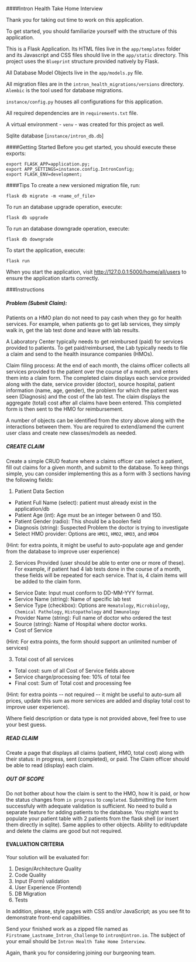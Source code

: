####Intron Health Take Home Interview

Thank you for taking out time to work on this application. 

To get started, you should familiarize yourself with the structure of this application.

This is a Flask Application. Its HTML files live in the `app/templates` folder and its Javascript and CSS files should live 
in the `app/static` directory. This project uses the `Blueprint` structure provided natively by Flask. 

All Database Model Objects live in the `app/models.py` file. 

All migration files are in the `intron_health_migrations/versions` directory. `Alembic` is the tool used for database migrations. 

`instance/config.py` houses all configurations for this application.  

All required dependencies are in `requirements.txt` file. 

A virtual environment - `venv` - was created for this project as well.

Sqlite database [`instance/intron_db.db`]
 
####Getting Started
Before you get started, you should execute these exports:
```
export FLASK_APP=application.py;
export APP_SETTINGS=instance.config.IntronConfig;
export FLASK_ENV=development;
```

####Tips
To create a new versioned migration file, run:

```flask db migrate -m <name_of_file>```

To run an database upgrade operation, execute:

```flask db upgrade```

To run an database downgrade operation, execute:

```flask db downgrade```

To start the application, execute:

```flask run```

When you start the application, visit http://127.0.0.1:5000/home/all/users to ensure the application starts correctly. 

###Instructions

##### Problem (Submit Claim): 

Patients on a HMO plan do not need to pay cash when they go for health services. For example, when patients go to get lab services, they simply walk in, get the lab test done and leave with lab results.

A Laboratory Center typically needs to get reimbursed (paid) for services provided to patients. To get paid/reimbursed, the Lab typically needs to file a claim and send to the health insurance companies (HMOs). 

Claim filing process: At the end of each month, the claims officer collects all services provided to the patient over the course of a month, and enters them into a claim form. The completed claim displays each service provided along with the date, service provider (doctor), source hospital, patient information (name, age, gender), the problem for which the patient was seen (Diagnosis) and the cost of the lab test. The claim displays the aggregate (total) cost after all claims have been entered. This completed form is then sent to the HMO for reimbursement. 

A number of objects can be identified from the story above along with the interactions between them. You are required to extend/amend the current user class and create new classes/models as needed.

##### CREATE CLAIM

Create a simple CRUD feature where a claims officer can select a patient, fill out claims for a given month, and submit to the database. To keep things simple, you can consider implementing this as a form with 3 sections having the following fields:

1. Patient Data Section
- Patient Full Name (select): patient must already exist in the application/db
- Patient Age (int): Age must be an integer between 0 and 150.
- Patient Gender (radio): This should be a boolen field
- Diagnosis (string): Suspected Problem the doctor is trying to investigate
- Select HMO provider: Options are `HMO1`, `HMO2`, `HMO3`, and `HMO4`

(Hint: for extra points, it might be useful to auto-populate age and gender from the database to improve user experience)

2. Services Provided (user should be able to enter one or more of these). For example, if patient had 4 lab tests done in the course of a month, these fields will be repeated for each service. That is, 4 claim items will be added to the claim form.
- Service Date: Input must conform to DD-MM-YYY format.
- Service Name (string): Name of specific lab test
- Service Type (checkbox): Options are `Hematology`, `Microbiology`, `Chemical Pathology`, `Histopathology` and `Immunology`
- Provider Name (string): Full name of doctor who ordered the test
- Source (string): Name of Hospital where doctor works.
- Cost of Service

(Hint: For extra points, the form should support an unlimited number of services)

3. Total cost of all services
- Total cost: sum of all Cost of Service fields above
- Service charge/processing fee: 10% of total fee
- Final cost: Sum of Total cost and processing fee

(Hint: for extra points -- not required -- it might be useful to auto-sum all prices, update this sum as more services are added and display total cost to improve user experience).

Where field description or data type is not provided above, feel free to use your best guess.
		
##### READ CLAIM

Create a page that displays all claims (patient, HMO, total cost) along with their status: in progress, sent (completed), or paid. The Claim officer should be able to read (display) each claim.

##### OUT OF SCOPE
Do not bother about how the claim is sent to the HMO, how it is paid, or how the status changes from `in progress` to `completed`. Submitting the form successfuly with adequate validation is sufficient.
No need to build a separate feature for adding patients to the database. You might want to populate your patient table with 2 patients from the flask shell (or insert them directly in sqlite). Same applies to other objects.
Ability to edit/update and delete the claims are good but not required. 

#### EVALUATION CRITERIA

Your solution will be evaluated for:
1. Design/Architecture Quality
2. Code Quality
3. Input (Form) validation
4. User Experience (Frontend)
5. DB Migration
6. Tests

In addition, please, style pages with CSS and/or JavaScript; as you see fit to demonstrate front-end capabilities.

Send your finished work as a zipped file named as `Firstname_Lastname_Intron_Challenge` to `intron@intron.io`. The subject of your email should be `Intron Health Take Home Interview`.
 
Again, thank you for considering joining our burgeoning team. 

